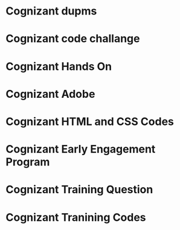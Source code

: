 # Cognizant dupms
# Cognizant code challange
# Cognizant Hands On
# Cognizant Adobe
# Cognizant HTML and CSS Codes
# Cognizant Early Engagement Program
# Cognizant Training Question
# Cognizant Tranining Codes
